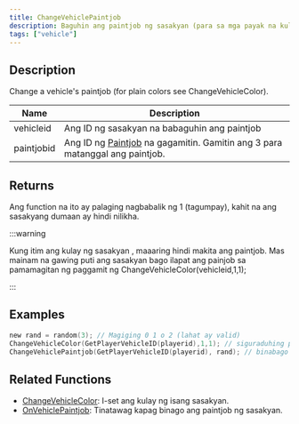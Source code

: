 ```yaml
---
title: ChangeVehiclePaintjob
description: Baguhin ang paintjob ng sasakyan (para sa mga payak na kulay tingnan ang ChangeVehicleColor).
tags: ["vehicle"]
---
```


## Description

Change a vehicle's paintjob (for plain colors see ChangeVehicleColor).

| Name       | Description                                                                            |
| ---------- | -------------------------------------------------------------------------------------- |
| vehicleid  | Ang ID ng sasakyan na babaguhin ang paintjob                                           |
| paintjobid | Ang ID ng [Paintjob](../resources/paintjobs) na gagamitin. Gamitin ang 3 para matanggal ang paintjob. |

## Returns

Ang function na ito ay palaging nagbabalik ng 1 (tagumpay), kahit na ang sasakyang dumaan ay hindi nilikha.

:::warning

Kung itim ang kulay ng sasakyan , maaaring hindi makita ang paintjob. Mas mainam na gawing puti ang sasakyan bago ilapat ang painjob sa pamamagitan ng paggamit ng ChangeVehicleColor(vehicleid,1,1);

:::

## Examples

```c
new rand = random(3); // Magiging 0 1 o 2 (lahat ay valid)
ChangeVehicleColor(GetPlayerVehicleID(playerid),1,1); // siguraduhing puti ito para sa mas magandang resulta
ChangeVehiclePaintjob(GetPlayerVehicleID(playerid), rand); // binabago ang paintjob ng kasalukuyang sasakyan ng player sa isang random
```

## Related Functions

- [ChangeVehicleColor](ChangeVehicleColor): I-set ang kulay ng isang sasakyan.
- [OnVehiclePaintjob](../callbacks/OnVehiclePaintjob): Tinatawag kapag binago ang paintjob ng sasakyan.